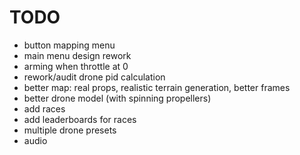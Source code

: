# TODO
- button mapping menu
- main menu design rework
- arming when throttle at 0
- rework/audit drone pid calculation
- better map: real props, realistic terrain generation, better frames
- better drone model (with spinning propellers)
- add races
- add leaderboards for races
- multiple drone presets
- audio